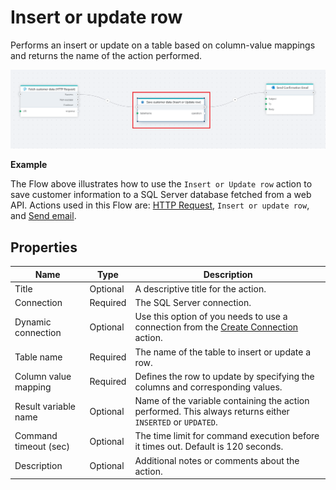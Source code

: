 # Insert or update row
Performs an insert or update on a table based on column-value mappings and returns the name of the action performed. 

![img](../../../../images/flow/insertORupdateSQL.png)

**Example**

The Flow above illustrates how to use the `Insert or Update row` action to save customer information to a SQL Server database fetched from a web API. Actions used in this Flow are: [HTTP Request](../http/http-request.md), `Insert or update row`, and [Send email](../microsoft-365-outlook/send-email.md).

## Properties

| Name               | Type            | Description                                       |
|--------------------|-----------------|---------------------------------------------------|
| Title              | Optional        | A descriptive title for the action.               |
| Connection         | Required        | The SQL Server connection.                        |
| Dynamic connection | Optional | Use this option of you needs to use a connection from the [Create Connection](./create-connection.md) action. |
| Table name         | Required        | The name of the table to insert or update a row.      |
| Column value mapping | Required      | Defines the row to update by specifying the columns and corresponding values.|
| Result variable name |Optional        | Name of the variable containing the action performed. This always returns either `INSERTED` or `UPDATED`.  |
| Command timeout (sec) | Optional | The time limit for command execution before it times out. Default is 120 seconds.|
| Description   | Optional | Additional notes or comments about the action.|

